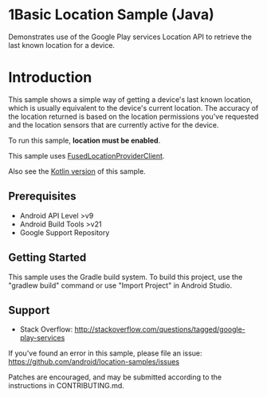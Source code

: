 1Basic Location Sample (Java)
============================

Demonstrates use of the Google Play services Location API to retrieve the last
known location for a device.

Introduction
============

This sample shows a simple way of getting a device's last known location, which
is usually equivalent to the device's current location.
The accuracy of the location returned is based on the location
permissions you've requested and the location sensors that are currently active
for the device.

To run this sample, **location must be enabled**.

This sample uses [FusedLocationProviderClient](https://developer.android.com/reference/com/google/android/gms/location/LocationServices.html).

Also see the [Kotlin version](../kotlin) of this sample.

Prerequisites
--------------

- Android API Level >v9
- Android Build Tools >v21
- Google Support Repository

Getting Started
---------------

This sample uses the Gradle build system. To build this project, use the
"gradlew build" command or use "Import Project" in Android Studio.

Support
-------

- Stack Overflow: http://stackoverflow.com/questions/tagged/google-play-services

If you've found an error in this sample, please file an issue:
https://github.com/android/location-samples/issues

Patches are encouraged, and may be submitted according to the instructions in
CONTRIBUTING.md.

